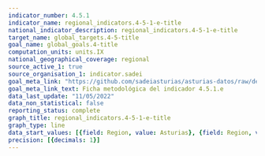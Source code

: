 ```yaml
---
indicator_number: 4.5.1
indicator_name: regional_indicators.4-5-1-e-title
national_indicator_description: regional_indicators.4-5-1-e-title
target_name: global_targets.4-5-title
goal_name: global_goals.4-title
computation_units: units.IX
national_geographical_coverage: regional
source_active_1: true
source_organisation_1: indicator.sadei
goal_meta_link: "https://github.com/sadeiasturias/asturias-datos/raw/develop/descargas/metodologia/4.5.1.e.pdf"
goal_meta_link_text: Ficha metodológica del indicador 4.5.1.e
data_last_update: "11/05/2022"
data_non_statistical: false
reporting_status: complete
graph_title: regional_indicators.4-5-1-e-title
graph_type: line
data_start_values: [{field: Region, value: Asturias}, {field: Region, value: España}]
precision: [{decimals: 1}]
---
```

